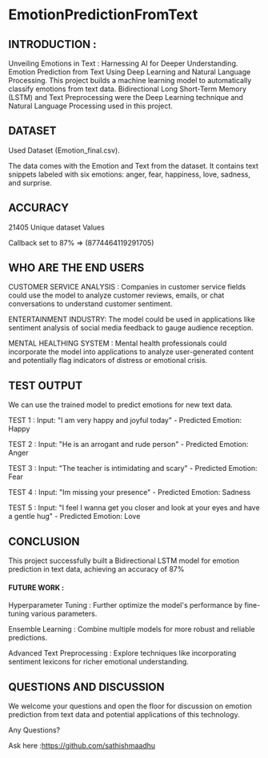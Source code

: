 # EmotionPredictionFromText
## INTRODUCTION :
Unveiling Emotions in Text : Harnessing AI for Deeper Understanding.
Emotion Prediction from Text Using Deep Learning and Natural Language Processing.
This project builds a machine learning model to automatically classify emotions from text data.
Bidirectional Long Short-Term Memory (LSTM) and Text Preprocessing were the Deep Learning technique and Natural Language Processing used in this project.

## DATASET
Used Dataset (Emotion_final.csv).

The data comes with the Emotion and Text from the dataset.
It contains text snippets labeled with six emotions: anger, fear, happiness, love, sadness, and surprise.

## ACCURACY
21405 Unique dataset Values

Callback set to 87% => (8774464119291705)

## WHO ARE THE END USERS
CUSTOMER SERVICE ANALYSIS : Companies in customer service fields could use the model to analyze customer reviews, emails, or chat conversations to understand customer sentiment.

ENTERTAINMENT INDUSTRY: The model could be used in applications like sentiment analysis of social media feedback to gauge audience reception.

MENTAL HEALTHING SYSTEM : Mental health professionals could incorporate the model into applications to analyze user-generated content and potentially flag indicators of distress or emotional crisis.

## TEST OUTPUT
We can use the trained model to predict emotions for new text data.

TEST 1 : Input: "I am very happy and joyful today" - Predicted Emotion: Happy 

TEST 2 : Input: "He is an arrogant and rude person" - Predicted Emotion: Anger

TEST 3 : Input: "The teacher is intimidating and scary" - Predicted Emotion: Fear

TEST 4 : Input: "Im missing your presence" - Predicted Emotion: Sadness

TEST 5 : Input: "I feel I wanna get you closer and look at your eyes and have a gentle hug" - Predicted Emotion: Love

## CONCLUSION
This project successfully built a Bidirectional LSTM model for emotion prediction in text data, achieving an accuracy of 87%

#### FUTURE WORK :

Hyperparameter Tuning : Further optimize the model's performance by fine-tuning various parameters.

Ensemble Learning : Combine multiple models for more robust and reliable predictions.

Advanced Text Preprocessing : Explore techniques like incorporating sentiment lexicons for richer emotional understanding.

## QUESTIONS AND DISCUSSION
We welcome your questions and open the floor for discussion on emotion prediction from text data and potential applications of this technology.

Any Questions?

Ask here :https://github.com/sathishmaadhu
